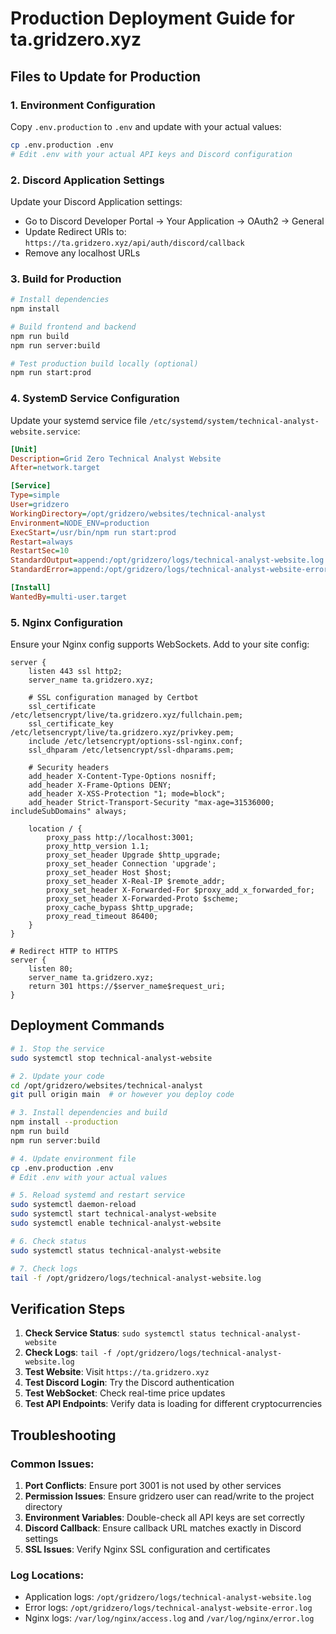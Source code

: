 # Production Deployment Guide for ta.gridzero.xyz

## Files to Update for Production

### 1. Environment Configuration

Copy `.env.production` to `.env` and update with your actual values:

```bash
cp .env.production .env
# Edit .env with your actual API keys and Discord configuration
```

### 2. Discord Application Settings

Update your Discord Application settings:

- Go to Discord Developer Portal → Your Application → OAuth2 → General
- Update Redirect URIs to: `https://ta.gridzero.xyz/api/auth/discord/callback`
- Remove any localhost URLs

### 3. Build for Production

```bash
# Install dependencies
npm install

# Build frontend and backend
npm run build
npm run server:build

# Test production build locally (optional)
npm run start:prod
```

### 4. SystemD Service Configuration

Update your systemd service file `/etc/systemd/system/technical-analyst-website.service`:

```ini
[Unit]
Description=Grid Zero Technical Analyst Website
After=network.target

[Service]
Type=simple
User=gridzero
WorkingDirectory=/opt/gridzero/websites/technical-analyst
Environment=NODE_ENV=production
ExecStart=/usr/bin/npm run start:prod
Restart=always
RestartSec=10
StandardOutput=append:/opt/gridzero/logs/technical-analyst-website.log
StandardError=append:/opt/gridzero/logs/technical-analyst-website-error.log

[Install]
WantedBy=multi-user.target
```

### 5. Nginx Configuration

Ensure your Nginx config supports WebSockets. Add to your site config:

```nginx
server {
    listen 443 ssl http2;
    server_name ta.gridzero.xyz;

    # SSL configuration managed by Certbot
    ssl_certificate /etc/letsencrypt/live/ta.gridzero.xyz/fullchain.pem;
    ssl_certificate_key /etc/letsencrypt/live/ta.gridzero.xyz/privkey.pem;
    include /etc/letsencrypt/options-ssl-nginx.conf;
    ssl_dhparam /etc/letsencrypt/ssl-dhparams.pem;

    # Security headers
    add_header X-Content-Type-Options nosniff;
    add_header X-Frame-Options DENY;
    add_header X-XSS-Protection "1; mode=block";
    add_header Strict-Transport-Security "max-age=31536000; includeSubDomains" always;

    location / {
        proxy_pass http://localhost:3001;
        proxy_http_version 1.1;
        proxy_set_header Upgrade $http_upgrade;
        proxy_set_header Connection 'upgrade';
        proxy_set_header Host $host;
        proxy_set_header X-Real-IP $remote_addr;
        proxy_set_header X-Forwarded-For $proxy_add_x_forwarded_for;
        proxy_set_header X-Forwarded-Proto $scheme;
        proxy_cache_bypass $http_upgrade;
        proxy_read_timeout 86400;
    }
}

# Redirect HTTP to HTTPS
server {
    listen 80;
    server_name ta.gridzero.xyz;
    return 301 https://$server_name$request_uri;
}
```

## Deployment Commands

```bash
# 1. Stop the service
sudo systemctl stop technical-analyst-website

# 2. Update your code
cd /opt/gridzero/websites/technical-analyst
git pull origin main  # or however you deploy code

# 3. Install dependencies and build
npm install --production
npm run build
npm run server:build

# 4. Update environment file
cp .env.production .env
# Edit .env with your actual values

# 5. Reload systemd and restart service
sudo systemctl daemon-reload
sudo systemctl start technical-analyst-website
sudo systemctl enable technical-analyst-website

# 6. Check status
sudo systemctl status technical-analyst-website

# 7. Check logs
tail -f /opt/gridzero/logs/technical-analyst-website.log
```

## Verification Steps

1. **Check Service Status**: `sudo systemctl status technical-analyst-website`
2. **Check Logs**: `tail -f /opt/gridzero/logs/technical-analyst-website.log`
3. **Test Website**: Visit `https://ta.gridzero.xyz`
4. **Test Discord Login**: Try the Discord authentication
5. **Test WebSocket**: Check real-time price updates
6. **Test API Endpoints**: Verify data is loading for different cryptocurrencies

## Troubleshooting

### Common Issues:

1. **Port Conflicts**: Ensure port 3001 is not used by other services
2. **Permission Issues**: Ensure gridzero user can read/write to the project directory
3. **Environment Variables**: Double-check all API keys are set correctly
4. **Discord Callback**: Ensure callback URL matches exactly in Discord settings
5. **SSL Issues**: Verify Nginx SSL configuration and certificates

### Log Locations:

- Application logs: `/opt/gridzero/logs/technical-analyst-website.log`
- Error logs: `/opt/gridzero/logs/technical-analyst-website-error.log`
- Nginx logs: `/var/log/nginx/access.log` and `/var/log/nginx/error.log`

